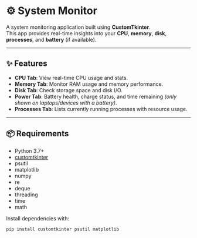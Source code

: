 # ⚙️ System Monitor

A system monitoring application built using **CustomTkinter**.  
This app provides real-time insights into your **CPU**, **memory**, **disk**, **processes**, and **battery** (if available).

---

## ✨ Features

- **CPU Tab**: View real-time CPU usage and stats.
- **Memory Tab**: Monitor RAM usage and memory performance.
- **Disk Tab**: Check storage space and disk I/O.
- **Power Tab**: Battery health, charge status, and time remaining *(only shown on laptops/devices with a battery)*.
- **Processes Tab**: Lists currently running processes with resource usage.

---

## 📦 Requirements

- Python 3.7+
- [customtkinter](https://github.com/TomSchimansky/CustomTkinter)
- psutil
- matplotlib
- numpy
- re
- deque
- threading
- time
- math

Install dependencies with:

```bash
pip install customtkinter psutil matplotlib
```

